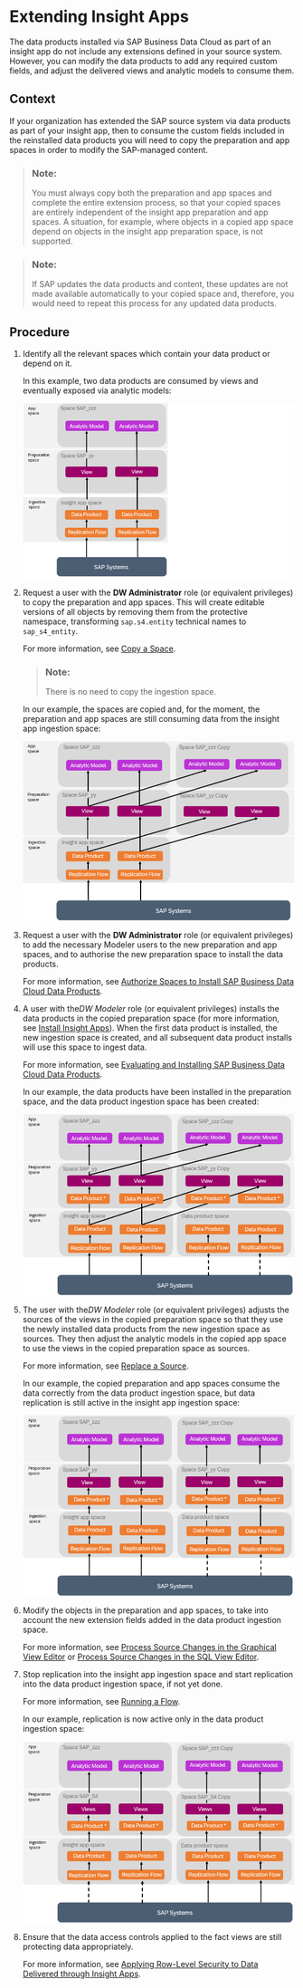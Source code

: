 <!-- loio3c158685865d4b408938a148e828e21f -->

# Extending Insight Apps

The data products installed via SAP Business Data Cloud as part of an insight app do not include any extensions defined in your source system. However, you can modify the data products to add any required custom fields, and adjust the delivered views and analytic models to consume them.



<a name="loio3c158685865d4b408938a148e828e21f__section_czq_q33_hdc"/>

## Context

If your organization has extended the SAP source system via data products as part of your insight app, then to consume the custom fields included in the reinstalled data products you will need to copy the preparation and app spaces in order to modify the SAP-managed content.

> ### Note:  
> You must always copy both the preparation and app spaces and complete the entire extension process, so that your copied spaces are entirely independent of the insight app preparation and app spaces. A situation, for example, where objects in a copied app space depend on objects in the insight app preparation space, is not supported.

> ### Note:  
> If SAP updates the data products and content, these updates are not made available automatically to your copied space and, therefore, you would need to repeat this process for any updated data products.



## Procedure

1.  Identify all the relevant spaces which contain your data product or depend on it.

    In this example, two data products are consumed by views and eventually exposed via analytic models:

    ![](images/Extending_Data_Products_-_first_step_2025_03_e3a9436.png)

2.  Request a user with the **DW Administrator** role \(or equivalent privileges\) to copy the preparation and app spaces. This will create editable versions of all objects by removing them from the protective namespace, transforming `sap.s4.entity` technical names to `sap_s4_entity`.

    For more information, see [Copy a Space](https://help.sap.com/docs/SAP_DATASPHERE/9f804b8efa8043539289f42f372c4862/73068ac8e1934615b419d8c6c4095a9a.html).

    > ### Note:  
    > There is no need to copy the ingestion space.

    In our example, the spaces are copied and, for the moment, the preparation and app spaces are still consuming data from the insight app ingestion space:

    ![](images/Extending_insight_application_diagram_-_second_step_763ba40.png)

3.  Request a user with the **DW Administrator** role \(or equivalent privileges\) to add the necessary Modeler users to the new preparation and app spaces, and to authorise the new preparation space to install the data products.

    For more information, see [Authorize Spaces to Install SAP Business Data Cloud Data Products](https://help.sap.com/docs/SAP_DATASPHERE/9f804b8efa8043539289f42f372c4862/67ec785b5de842488781f20c4ab52a9f.html).

4.  A user with the*DW Modeler* role \(or equivalent privileges\) installs the data products in the copied preparation space \(for more information, see [Install Insight Apps](https://help.sap.com/docs/SAP_BUSINESS_DATA_CLOUD/f7acf8c9dad54e99b5ce5ebc633ed8e1/35b64d44efd54502a935f67ba66ffd4e.html)\). When the first data product is installed, the new ingestion space is created, and all subsequent data product installs will use this space to ingest data.

    For more information, see [Evaluating and Installing SAP Business Data Cloud Data Products](https://help.sap.com/docs/SAP_DATASPHERE/c8a54ee704e94e15926551293243fd1d/ea7cb802cbea47b39a441888873c3a49.html).

    In our example, the data products have been installed in the preparation space, and the data product ingestion space has been created:

    ![](images/Extending_Data_Products_-_third_b_step_2025_03_ef89686.png)

5.  The user with the*DW Modeler* role \(or equivalent privileges\) adjusts the sources of the views in the copied preparation space so that they use the newly installed data products from the new ingestion space as sources. They then adjust the analytic models in the copied app space to use the views in the copied preparation space as sources.

    For more information, see [Replace a Source](https://help.sap.com/docs/SAP_DATASPHERE/c8a54ee704e94e15926551293243fd1d/51cc5a70a95e46a7aadbe49512b18ddb.html).

    In our example, the copied preparation and app spaces consume the data correctly from the data product ingestion space, but data replication is still active in the insight app ingestion space:

    ![](images/Extending_insight_application_diagram_-_forth_step_1c0e5ec.png)

6.  Modify the objects in the preparation and app spaces, to take into account the new extension fields added in the data product ingestion space.

    For more information, see [Process Source Changes in the Graphical View Editor](https://help.sap.com/docs/SAP_DATASPHERE/c8a54ee704e94e15926551293243fd1d/702350c755d24d629545de04673acb1b.html) or [Process Source Changes in the SQL View Editor](https://help.sap.com/docs/SAP_DATASPHERE/c8a54ee704e94e15926551293243fd1d/f7e43ced828940178efb3143c2956d9d.html).

7.  Stop replication into the insight app ingestion space and start replication into the data product ingestion space, if not yet done.

    For more information, see [Running a Flow](https://help.sap.com/docs/SAP_DATASPHERE/c8a54ee704e94e15926551293243fd1d/5b591d4998fa4a148750016a29ada91e.html).

    In our example, replication is now active only in the data product ingestion space:

    ![](images/Extending_Insight_Apps_fourth_b_step_f109d0c.png)

8.  Ensure that the data access controls applied to the fact views are still protecting data appropriately.

    For more information, see [Applying Row-Level Security to Data Delivered through Insight Apps](applying-row-level-security-to-data-delivered-through-insight-apps-c83225f.md).


